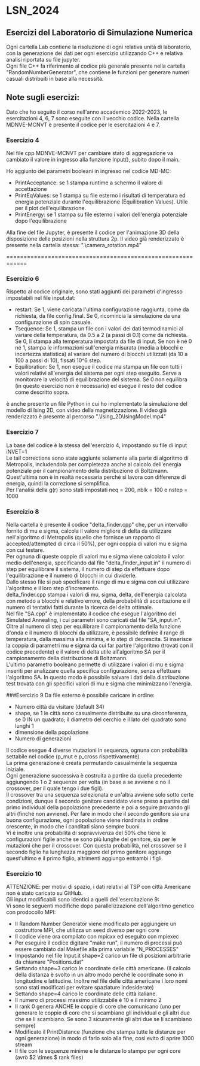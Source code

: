 # LSN_2024
## Esercizi del Laboratorio di Simulazione Numerica
Ogni cartella Lab contiene la risoluzione di ogni relativa unità di laboratorio, con la generazione dei dati per ogni esercizio utilizzando C++ e relativa analisi riportata su file jupyter. <br>
Ogni file C++ fa riferimento al codice più generale presente nella cartella "RandomNumberGenerator", che contiene le funzioni per generare numeri casuali distribuiti in base alla necessità.

## Note sugli esercizi:
Dato che ho seguito il corso nell'anno accademico 2022-2023, le esercitazioni 4, 6, 7 sono eseguite con il vecchio codice.
Nella cartella MDNVE-MCNVT è presente il codice per le esercitazioni 4 e 7.

### Esercizio 4
Nel file cpp MDNVE-MCNVT per cambiare stato di aggregazione va cambiato il valore in ingresso alla funzione Input(), subito dopo il main. 

Ho aggiunto dei parametri booleani in ingresso nel codice MD-MC:
- PrintAcceptance: se 1 stampa runtime a schermo il valore di accettazione
- PrintEqValues: se 1 stampa su file esterno i risultati di temperatura ed energia potenziale durante l'equilibrazione (Equilibration Values). Utile per il plot dell'equilibrazione.
- PrintEnergy: se 1 stampa su file esterno i valori dell'energia potenziale dopo l'equilibrazione

Alla fine del file Jupyter, è presente il codice per l'animazione 3D della disposizione delle posizioni nella struttura 2p. Il video già renderizzato è presente nella cartella stessa: ".\camera_rotation.mp4"

============================================================
### Esercizio 6
Rispetto al codice originale, sono stati aggiunti dei parametri d'ingresso impostabili nel file input.dat:
- restart: Se 1, viene caricata l'ultima configurazione raggiunta, come da richiesta, da file config.final. Se 0, ricomincia la simulazione da una configurazione di spin casuale.
- Tsequence: Se 1, stampa un file con i valori dei dati termodinamici al variare della temperatura, da 0.5 a 2 (a passi di 0.1) come da richiesta.
  Se 0, li stampa alla temperatura impostata da file di input.
  Se non è né 0 né 1, stampa le informazioni sull'energia misurata (media a blocchi e incertezza statistica) al variare del numero di blocchi utilizzati (da 10 a 100 a passi di 10), fissati 
  10^6 step.
- Equilibration: Se 1, non esegue il codice ma stampa un file con tutti i valori relativi all'energia del sistema per ogni step eseguito. Serve a monitorare la velocità di equilibrazione del     sistema.
  Se 0 non equilibra (in questo esercizio non è necessario) ed esegue il resto del codice come descritto sopra.

è anche presente un file Python in cui ho implementato la simulazione del modello di Ising 2D, con video della magnetizzazione. Il video già renderizzato è presente al percorso ".\Ising_2D\IsingModel.mp4"

### Esercizio 7
La base del codice è la stessa dell'esercizio 4, impostando su file di input iNVET=1 <br>
Le tail corrections sono state aggiunte solamente alla parte di algoritmo di Metropolis, includendola per completezza anche al calcolo dell'energia potenziale per il campionamento della distribuzione di Boltzmann. Quest'ultima non è in realtà necessaria perché si lavora con differenze di energia, quindi la correzione si semplifica. <br>
Per l'analisi della g(r) sono stati impostati neq = 200, nblk = 100 e nstep = 1000

### Esercizio 8
Nella cartella è presente il codice "delta_finder.cpp" che, per un intervallo fornito di mu e sigma, calcola il valore migliore di delta da utilizzare nell'algoritmo di Metropolis (quello che fornisce un rapporto di accepted/attempted di circa il 50\%), per ogni coppia di valori mu e sigma con cui testare. <br>
Per ognuna di queste coppie di valori mu e sigma viene calcolato il valor medio dell'energia, specificando dal file "delta_finder_input.in" il numero di step per equilibrare il sistema, il numero di step da effettuare dopo l'equilibrazione e il numero di blocchi in cui dividerle. <br>
Dallo stesso file si può specificare il range di mu e sigma con cui utilizzare l'algoritmo e il loro step d'incremento. <br>
delta_finder.cpp stampa i valori di mu, sigma, delta, dell'energia calcolata con metodo a blocchi e relativo errore, della probabilità di accettazione e il numero di tentativi fatti durante la ricerca del delta ottimale. <br>
Nel file "SA.cpp" è implementato il codice che esegue l'algoritmo del Simulated Annealing, i cui parametri sono caricati dal file "SA_input.in". Oltre al numero di step per equilibrare il campionamento della funzione d'onda e il numero di blocchi da utilizzare, è possibile definire il range di temperatura, dalla massima alla minima, e lo step di decrescita. Si inserisce la coppia di parametri mu e sigma da cui far partire l'algoritmo (trovati con il codice precedente) e il valore di delta utile all'algoritmo SA per il campionamento della distribuzione di Boltzmann. <br>
L'ultimo parametro booleano permette di utilizzare i valori di mu e sigma inseriti per analizzare quella specifica configurazione, senza effettuare l'algoritmo SA. In questo modo è possibile salvare i dati della distribuzione test trovata con gli specifici valori di mu e sigma che minimizzano l'energia.

###Esercizio 9
Da file esterno è possibile caricare in ordine:
- Numero città da visitare (default 34)
- shape, se 1 le città sono casualmente distribuite su una circonferenza, se 0 IN un quadrato; il diametro del cerchio e il lato del quadrato sono lunghi 1
- dimensione della popolazione
- Numero di generazioni

Il codice esegue 4 diverse mutazioni in sequenza, ognuna con probabilità settabile nel codice (p_mut e p_cross rispettivamente). <br>
La prima generazione è creata permutando casualmente la sequenza iniziale. <br>
Ogni generazione successiva è costruita a partire da quella precedente aggiungendo 1 o 2 sequenze per volta (in base a se avviene o no il crossover, per il quale tengo i due figli). <br>
Il crossover tra una sequenza selezionata e un'altra avviene solo sotto certe condizioni, dunque il secondo genitore candidato viene preso a partire dal primo individual della popolazione precedente e poi a seguire provando gli altri (finché non avviene). Per fare in modo che il secondo genitore sia una buona configurazione, ogni popolazione viene riordinata in ordine crescente, in modo che i canditati siano sempre buoni. <br>
Vi è inoltre una probabilità di sopravvivenza del 50\% che tiene le configurazioni figlie anche se sono più lunghe del genitore, sia per le mutazioni che per il crossover.
Con questa probabilità, nel crossover se il secondo figlio ha lunghezza maggiore del primo genitore aggiungo quest'ultimo e il primo figlio, altrimenti aggiungo entrambi i figli.

### Esercizio 10
ATTENZIONE: per motivi di spazio, i dati relativi al TSP con città Americane non è stato caricato su GitHub. <br>
Gli input modificabili sono identici a quelli dell'esercitazione 9:<br>
Vi sono le seguenti modifiche dopo parallelizzazione dell'algoritmo genetico con prodocollo MPI:
- Il Random Number Generator viene modificato per aggiungere un costruttore MPI, che utilizza un seed diverso per ogni core
- Il codice viene ora compilato con mpicxx ed eseguito con mpiexec
- Per eseguire il codice digitare "make run", il numero di processi può essere cambiato dal Makefile alla prima variabile "N_PROCESSES"
- Impostando nel file Input.it shape=2 carico un file di posizioni arbitrarie da chiamare "Positions.dat"
- Settando shape=3 carico le coordinate delle città americane. (Il calcolo della distanza è svolto in un altro modo perché le coordinate sono in longitudine e latitudine. Inoltre nel file delle città americane i loro nomi sono stati modificati per evitare spaziature indesiderate)
- Settando shape=4 carico le coordinate delle città italiane.
- Il numero di processi massimo utilizzabile è 10 e il minimo 2
- Il rank 0 genera ANCHE le coppie di core che comunicano
(uno per generare le coppie di core che si scambiano gli individual e gli altri due che se li scambiano. Se sono 3 sicuramente gli altri due se li scambiano sempre)
- Modificato il PrintDistance (funzione che stampa tutte le distanze per ogni generazione) in modo di farlo solo alla fine, cosi evito di aprire 1000 stream
- Il file con le sequenze minime e le distanze lo stampo per ogni core (avrò $2 \times $ rank files)

